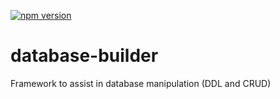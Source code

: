[![npm version](https://badge.fury.io/js/database-builder.svg/?a=1)](https://www.npmjs.com/package/database-builder)

# database-builder
Framework to assist in database manipulation (DDL and CRUD)
